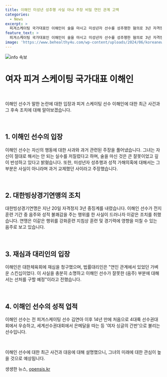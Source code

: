 ```yaml
---
title: 이해인 미성년 성추행 사실 아냐 주장 비밀 연인 관계 고백
categories:
  - News
excerpt: >
  피겨스케이팅 국가대표인 이해인이 술을 마시고 미성년자 선수를 성추행한 혐의로 3년 자격정지를 받았다. 이해인은 사과하며 깊이 반성하고, 성추행 의혹을 부인했지만, 대한빙상경기연맹의 조사 결과에 따라 자격정지 징계를 받았다. 법률대리인은 연인 관계를 주장하며 선처를 구할 예정이라고 전했다. 피겨스케이팅계를 떠들썩하게 한 사건으로 이해인의 행동과 대한체육회의 대응에 관심이 쏠리고 있다.
feature_text: >
  피겨스케이팅 국가대표인 이해인이 술을 마시고 미성년자 선수를 성추행한 혐의로 3년 자격정지를 받았다. 이해인은 사과하며 깊이 반성하고, 성추행 의혹을 부인했지만, 대한빙상경기연맹의 조사 결과에 따라 자격정지 징계를 받았다. 법률대리인은 연인 관계를 주장하며 선처를 구할 예정이라고 전했다. 피겨스케이팅계를 떠들썩하게 한 사건으로 이해인의 행동과 대한체육회의 대응에 관심이 쏠리고 있다.
image: 'https://www.behealthy4u.com/wp-content/uploads/2024/06/koreanews.jpg'
---
```


<p><img src="https://www.behealthy4u.com/wp-content/uploads/2024/06/koreanews.jpg" alt="info 속보" /></p>

<h1>여자 피겨 스케이팅 국가대표 이해인</h1>

<p data-ke-size="size16">&nbsp;</p>

<p>이해인 선수가 말한 논란에 대한 입장과 피겨 스케이팅 선수 이해인에 대한 최근 사건과 그 후속 조치에 대해 알아보겠습니다.</p>

<p data-ke-size="size16">&nbsp;</p>

<h2>1. 이해인 선수의 입장</h2>

<p>이해인 선수는 자신의 행동에 대한 사과와 과거 관련된 주장을 풀어냈습니다. 그녀는 자신이 절대로 해서는 안 되는 실수를 저질렀다고 하며, 술을 마신 것은 큰 잘못이었고 깊이 반성하고 있다고 밝혔습니다. 또한, 미성년자 성추행과 성적 가해의혹에 대해서는 그 부분은 사실이 아니라며 과거 교제했던 사이라고 주장했습니다.</p>

<p data-ke-size="size16">&nbsp;</p>

<h2>2. 대한빙상경기연맹의 조치</h2>

<p>대한빙상경기연맹은 지난 20일 자격정지 3년 중징계를 내렸습니다. 이해인 선수가 전지훈련 기간 중 음주와 성적 불쾌감을 주는 행위를 한 사실이 드러나자 이같은 조치를 취했습니다. 연맹은 이같은 행위를 강화훈련 지침상 훈련 및 경기력에 영향을 미칠 수 있는 음주로 보고 있습니다.</p>

<p data-ke-size="size16">&nbsp;</p>

<h2>3. 재심과 대리인의 입장</h2>

<p>이해인은 대한체육회에 재심을 청구했으며, 법률대리인은 "연인 관계에서 있었던 가벼운 스킨십이었다. 이 사실을 충분히 소명하고 이해인 선수가 잘못한 (음주) 부분에 대해서는 선처를 구할 예정"이라고 전했습니다.</p>

<p data-ke-size="size16">&nbsp;</p>

<h2>4. 이해인 선수의 성적 업적</h2>

<p>이해인 선수는 전 피겨스케이팅 선수 김연아 이후 14년 만에 처음으로 4대륙 선수권대회에서 우승하고, 세계선수권대회에서 은메달을 따는 등 '여자 싱글의 간판'으로 불리는 선수입니다.</p>

<p data-ke-size="size16">&nbsp;</p>

<p>이해인 선수에 대한 최근 사건과 대응에 대해 설명했으니, 그녀의 미래에 대한 관심이 높을 것으로 예상됩니다.</p>
생생한 뉴스, <a href="https://opensis.kr" rel="dofollow">opensis.kr</a>


